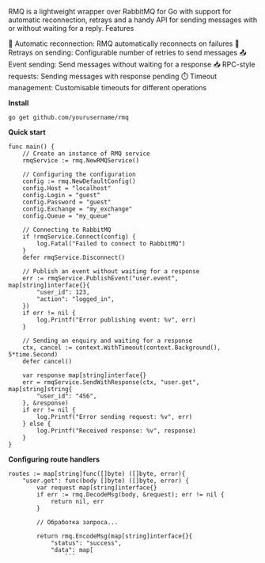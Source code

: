 RMQ is a lightweight wrapper over RabbitMQ for Go with support for automatic reconnection, retrays and a handy API for sending messages with or without waiting for a reply.
Features

🔄 Automatic reconnection: RMQ automatically reconnects on failures
🔁 Retrays on sending: Configurable number of retries to send messages
📤 Event sending: Send messages without waiting for a response
📥 RPC-style requests: Sending messages with response pending
⏱️ Timeout management: Customisable timeouts for different operations

**Install**

```go get github.com/yourusername/rmq```

**Quick start**
```
func main() {
    // Create an instance of RMQ service
    rmqService := rmq.NewRMQService()
    
    // Configuring the configuration
    config := rmq.NewDefaultConfig()
    config.Host = "localhost"
    config.Login = "guest"
    config.Password = "guest"
    config.Exchange = "my_exchange"
    config.Queue = "my_queue"
    
    // Connecting to RabbitMQ
    if !rmqService.Connect(config) {
        log.Fatal("Failed to connect to RabbitMQ")
    }
    defer rmqService.Disconnect()
    
    // Publish an event without waiting for a response
    err := rmqService.PublishEvent("user.event", map[string]interface{}{
        "user_id": 123,
        "action": "logged_in",
    })
    if err != nil {
        log.Printf("Error publishing event: %v", err)
    }
    
    // Sending an enquiry and waiting for a response
    ctx, cancel := context.WithTimeout(context.Background(), 5*time.Second)
    defer cancel()
    
    var response map[string]interface{}
    err = rmqService.SendWithResponse(ctx, "user.get", map[string]string{
        "user_id": "456",
    }, &response)
    if err != nil {
        log.Printf("Error sending request: %v", err)
    } else {
        log.Printf("Received response: %v", response)
    }
}
```

**Configuring route handlers**

```
routes := map[string]func([]byte) ([]byte, error){
    "user.get": func(body []byte) ([]byte, error) {
        var request map[string]interface{}
        if err := rmq.DecodeMsg(body, &request); err != nil {
            return nil, err
        }
        
        // Обработка запроса...
        
        return rmq.EncodeMsg(map[string]interface{}{
            "status": "success",
            "data": map[
                ```